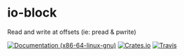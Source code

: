 # io-block

Read and write at offsets (ie: pread & pwrite)

[![Documentation (x86-64-linux-gnu)](https://img.shields.io/badge/documentation-latest-brightgreen.svg?style=flat)](http://codyps.com/docs/io-block/x86_64-unknown-linux-gnu/stable/io_block/index.html)
[![Crates.io](https://img.shields.io/crates/v/io-block.svg?maxAge=2592000)](https://crates.io/crates/io-block)
[![Travis](https://img.shields.io/travis/jmesmon/io-block.svg?maxAge=2592000)](https://travis-ci.org/jmesmon/io-block)
